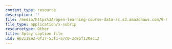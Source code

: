 ```yaml
---
content_type: resource
description: ''
file: /media/https%3A/open-learning-course-data-rc.s3.amazonaws.com/9-00sc-introduction-to-psychology-fall-2011/e62119e20f3753f1a7c02c9bf130ec12_syXplPKQb_o.vtt
file_type: application/x-subrip
resourcetype: Other
title: 3play caption file
uid: e62119e2-0f37-53f1-a7c0-2c9bf130ec12
---
```

